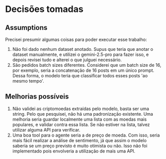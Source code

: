 # Decisões tomadas

## Assumptions

Precisei presumir algumas coisas para poder executar esse trabalho:

1. Não foi dado nenhum dataset anotado. Supus que teria que anotar o dataset manualmente, e utilizei o gemini-2.5-pro para fazer isso, e depois revisei tudo e alterei o que julguei necessário.
2. São pedidos batch sizes diferentes. Considerei que um batch size de 16, por exemplo, seria a concatenação de 16 posts em um único prompt. Dessa forma, o modelo teria que classificar todos esses posts 'ao mesmo tempo'.

## Melhorias possíveis

1. Não validei as criptomoedas extraídas pelo modelo, basta ser uma string. Pelo que pesquisei, não há uma padronização existente. Uma melhoria seria guardar localmente uma lista com as moedas mais populares, e validar contra essa lista. Se não estiver na lista, talvez utilizar alguma API para verificar.
2. Uma boa tool para o agente seria a de preço de moeda. Com isso, seria mais fácil realizar a análise de sentimento, já que assim o modelo saberia se um preço previsto é muito otimista ou não. Isso não foi implementado pois envolveria a utilização de mais uma API.
